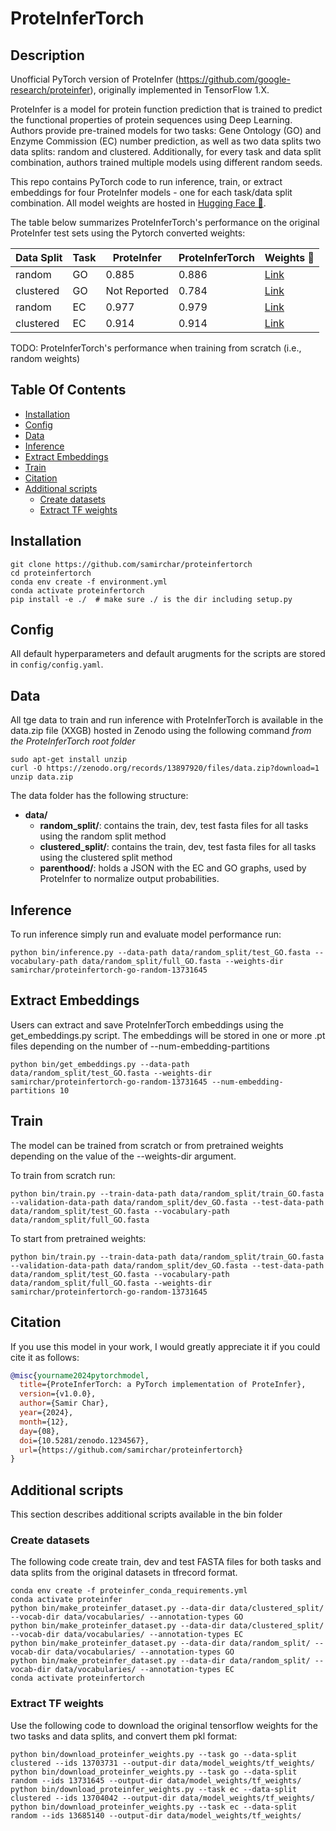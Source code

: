 # ProteInferTorch

## Description

Unofficial PyTorch version of ProteInfer (https://github.com/google-research/proteinfer), originally implemented in TensorFlow 1.X. 

ProteInfer is a model for protein function prediction that is trained to predict the functional properties of protein sequences using Deep Learning. Authors provide pre-trained models for two tasks: Gene Ontology (GO) and Enzyme Commission (EC) number prediction, as well as two data splits two data splits: random and clustered. Additionally, for every task and data split combination, authors trained multiple models using different random seeds. 

This repo contains PyTorch code to run inference, train, or extract embeddings for four ProteInfer models - one for each task/data split combination. All model weights are hosted in [Hugging Face 🤗](https://huggingface.co/samirchar).

The table below summarizes ProteInferTorch's performance on the original ProteInfer test sets using the Pytorch converted weights:

| Data Split | Task  | ProteInfer  | ProteInferTorch | Weights 🤗 |
|------------|-------|-------------|-----------------|------------|
| random     | GO    | 0.885       |      0.886      |  [Link](https://huggingface.co/samirchar/proteinfertorch-go-random-13731645)       |
| clustered  | GO    | Not Reported|      0.784      |  [Link](https://huggingface.co/samirchar/proteinfertorch-go-clustered-13703731)       |
| random     | EC    | 0.977       |      0.979      |  [Link](https://huggingface.co/samirchar/proteinfertorch-ec-random-13685140)       |
| clustered  | EC    | 0.914       |      0.914      |  [Link](https://huggingface.co/samirchar/proteinfertorch-ec-clustered-13704042)       |


TODO: ProteInferTorch's performance when training from scratch (i.e., random weights)

## Table Of Contents
<!-- toc -->

- [Installation](#installation)
- [Config](#config)
- [Data](#data)
- [Inference](#inference)
- [Extract Embeddings](#extract-embeddings)
- [Train](#train)
- [Citation](#citation)
- [Additional scripts](#additional-scripts)
  * [Create datasets](#create-datasets)
  * [Extract TF weights](#extract-tf-weights)

<!-- tocstop -->

## Installation
```
git clone https://github.com/samirchar/proteinfertorch
cd proteinfertorch
conda env create -f environment.yml
conda activate proteinfertorch
pip install -e ./  # make sure ./ is the dir including setup.py
```

## Config
All default hyperparameters and default arugments for the scripts are stored in `config/config.yaml`. 

## Data

All tge data to train and run inference with ProteInferTorch is available in the data.zip file (XXGB) hosted in Zenodo using the following command *from the ProteInferTorch root folder*

```
sudo apt-get install unzip
curl -O https://zenodo.org/records/13897920/files/data.zip?download=1
unzip data.zip
```

The data folder has the following structure:
* **data/**
    * **random_split/**: contains the train, dev, test fasta files for all tasks using the random split method
    * **clustered_split/**: contains the train, dev, test fasta files for all tasks using the clustered split method
    * **parenthood/**: holds a JSON with the EC and GO graphs, used by ProteInfer to normalize output probabilities.

## Inference
To run inference simply run and evaluate model performance run:

```
python bin/inference.py --data-path data/random_split/test_GO.fasta --vocabulary-path data/random_split/full_GO.fasta --weights-dir samirchar/proteinfertorch-go-random-13731645
```

<!-- TODO: add arguments explanations -->



## Extract Embeddings
Users can extract and save ProteInferTorch embeddings using the get_embeddings.py script. The embeddings will be stored in one or more .pt files depending on the number of --num-embedding-partitions

```
python bin/get_embeddings.py --data-path data/random_split/test_GO.fasta --weights-dir samirchar/proteinfertorch-go-random-13731645 --num-embedding-partitions 10
```

## Train
The model can be trained from scratch or from pretrained weights depending on the value of the --weights-dir argument.

To train from scratch run:
```
python bin/train.py --train-data-path data/random_split/train_GO.fasta --validation-data-path data/random_split/dev_GO.fasta --test-data-path data/random_split/test_GO.fasta --vocabulary-path data/random_split/full_GO.fasta
```

To start from pretrained weights:
```
python bin/train.py --train-data-path data/random_split/train_GO.fasta --validation-data-path data/random_split/dev_GO.fasta --test-data-path data/random_split/test_GO.fasta --vocabulary-path data/random_split/full_GO.fasta --weights-dir samirchar/proteinfertorch-go-random-13731645 
```

## Citation

If you use this model in your work, I would greatly appreciate it if you could cite it as follows:

```bibtex
@misc{yourname2024pytorchmodel,
  title={ProteInferTorch: a PyTorch implementation of ProteInfer},
  version={v1.0.0},
  author={Samir Char},
  year={2024},
  month={12},
  day={08},
  doi={10.5281/zenodo.1234567},
  url={https://github.com/samirchar/proteinfertorch}
}
```

## Additional scripts
This section describes additional scripts available in the bin folder

### Create datasets

The following code create train, dev and test FASTA files for both tasks and data splits from the original datasets in tfrecord format.

```
conda env create -f proteinfer_conda_requirements.yml
conda activate proteinfer
python bin/make_proteinfer_dataset.py --data-dir data/clustered_split/ --vocab-dir data/vocabularies/ --annotation-types GO
python bin/make_proteinfer_dataset.py --data-dir data/clustered_split/ --vocab-dir data/vocabularies/ --annotation-types EC
python bin/make_proteinfer_dataset.py --data-dir data/random_split/ --vocab-dir data/vocabularies/ --annotation-types GO
python bin/make_proteinfer_dataset.py --data-dir data/random_split/ --vocab-dir data/vocabularies/ --annotation-types EC
conda activate proteinfertorch
```

### Extract TF weights

Use the following code to download the original tensorflow weights for the two tasks and data splits, and convert them pkl format:

```
python bin/download_proteinfer_weights.py --task go --data-split clustered --ids 13703731 --output-dir data/model_weights/tf_weights/
python bin/download_proteinfer_weights.py --task go --data-split random --ids 13731645 --output-dir data/model_weights/tf_weights/
python bin/download_proteinfer_weights.py --task ec --data-split clustered --ids 13704042 --output-dir data/model_weights/tf_weights/
python bin/download_proteinfer_weights.py --task ec --data-split random --ids 13685140 --output-dir data/model_weights/tf_weights/
```


